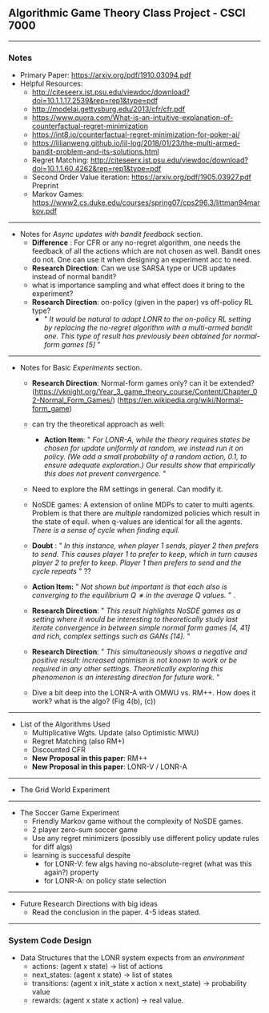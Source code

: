 ## Algorithmic Game Theory Class Project - CSCI 7000

----
### Notes

- Primary Paper: https://arxiv.org/pdf/1910.03094.pdf
- Helpful Resources:
    - http://citeseerx.ist.psu.edu/viewdoc/download?doi=10.1.1.17.2539&rep=rep1&type=pdf
    - http://modelai.gettysburg.edu/2013/cfr/cfr.pdf
    - https://www.quora.com/What-is-an-intuitive-explanation-of-counterfactual-regret-minimization
    - https://int8.io/counterfactual-regret-minimization-for-poker-ai/
    - https://lilianweng.github.io/lil-log/2018/01/23/the-multi-armed-bandit-problem-and-its-solutions.html
    - Regret Matching: http://citeseerx.ist.psu.edu/viewdoc/download?doi=10.1.1.60.4262&rep=rep1&type=pdf
    - Second Order Value iteration: https://arxiv.org/pdf/1905.03927.pdf Preprint
    - Markov Games: https://www2.cs.duke.edu/courses/spring07/cps296.3/littman94markov.pdf
----


- Notes for _Async updates with bandit feedback_ section.
    - **Difference** : For CFR or any no-regret algorithm, one needs the feedback of all the actions which are not chosen as well. Bandit ones do not. One can use it when designing an experiment acc to need.
    - **Research Direction**: Can we use SARSA type or UCB updates instead of normal bandit?
    - what is importance sampling and what effect does it bring to the experiment?
    - **Research Direction**: on-policy (given in the paper) vs off-policy RL type?
        - " _It would be natural to adapt LONR
to the on-policy RL setting by replacing the no-regret algorithm
with a multi-armed bandit one. This type of result has previously
been obtained for normal-form games [5]_ "
   
----

- Notes for Basic _Experiments_ section.
    - **Research Direction**: Normal-form games only? can it be extended? (https://vknight.org/Year_3_game_theory_course/Content/Chapter_02-Normal_Form_Games/) (https://en.wikipedia.org/wiki/Normal-form_game) 
    - can try the theoretical approach as well:
        - **Action Item**:  " _For LONR-A, while the theory requires states be chosen for update uniformly at random, we instead
run it on policy. (We add a small probability of a random action, 0.1,
to ensure adequate exploration.) Our results show that empirically
this does not prevent convergence._ "
    - Need to explore the RM settings in general. Can modify it.
    - NoSDE games: A extension of online MDPs to cater to multi agents. Problem is that there are *multiple* randomized policies which result in the state of equil. when q-values are identical for all the agents. _There is a sense of cycle when finding equil._
    
    - **Doubt** : " _In this instance, when player 1
sends, player 2 then prefers to send. This causes player 1 to prefer
to keep, which in turn causes player 2 to prefer to keep. Player 1
then prefers to send and the cycle repeats_ " ??
    - **Action Item:** " _Not shown but important is that each also is
converging to the equilibrium Q
∗
in the average Q values._ " .

    - **Research Direction**: " _This result highlights NoSDE games as a setting where it would
be interesting to theoretically study last iterate convergence in between simple normal form games [4, 41] and rich, complex settings
such as GANs [14]._ "
    - **Research Direction**: " _This simultaneously shows a
negative and positive result: increased optimism is not known to
work or be required in any other settings. Theoretically exploring
this phenomenon is an interesting direction for future work._ "
    - Dive a bit deep into the LONR-A with OMWU vs. RM++. How does it work? what is the algo? (Fig 4(b), (c))


----

- List of the Algorithms Used
    - Multiplicative Wgts. Update (also Optimistic MWU)
    - Regret Matching (also RM+)
    - Discounted CFR
    - **New Proposal in this paper**: RM++
    - **New Proposal in this paper**: LONR-V / LONR-A
    
-----

- The Grid World Experiment

---

- The Soccer Game Experiment
    - Friendly Markov game without the complexity of NoSDE games.
    - 2 player zero-sum soccer game
    - Use any regret minimizers (possibly use different policy update rules for diff algs)
    - learning is successful despite
        - for LONR-V: few algs having no-absolute-regret (what was this again?) property
        - for LONR-A: on policy state selection
----

- Future Research Directions with big ideas
    - Read the conclusion in the paper. 4-5 ideas stated.
    
---

### System Code Design

- Data Structures that the LONR system expects from an _environment_
    - actions: (agent x state) -> list of actions
    - next_states: (agent x state) -> list of states
    - transitions: (agent x init_state x action x next_state) -> probability value
    - rewards: (agent x state x action) -> real value.